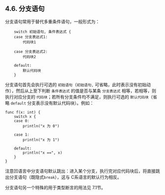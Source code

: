 ## 4.6. 分支语句

分支语句常用于替代多重条件语句，一般形式为：
```wa
    switch 初始语句, 条件表达式 {
    case 分支表达式1:
        代码块1

    case 分支表达式2:
        代码块2

    default:
        默认代码块
    }
```

分支语句首先会执行可选的 `初始语句`（`初始语句,` 可省略，此时表示没有初始动作），然后从上至下判断 `条件表达式` 的值是否与某条 `分支表达式` 相等，若相等，则执行对应分支的 `代码块`；若所有分支条件均不满足，则执行可选的 `默认代码块`（省略 `default` 分支表示没有默认代码块）。例如：

```wa
func f(x: int) {
    switch x {
    case 0:
        println("x 为 0")

    case 1:
        println("x 为 1")

    default:
        println("x ==", x)
    }
}
```

注意凹语言中分支语句默认跳出：进入某个分支，执行完对应代码块后，将直接跳出分支语句（既隐式`break`），这与 C系语言的默认行为相反。

分支语句另一个特殊的用于类型断言的用法见 7.1节。
